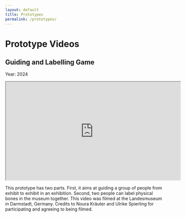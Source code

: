 ```yaml
---
layout: default
title: Prototypes
permalink: /prototypes/
---
```



# Prototype Videos

## Guiding and Labelling Game 
Year: 2024
<div class="video-grid">
<iframe width="560" height="315" src="https://youtu.be/dCXQCzwJbTg" allowfullscreen></iframe>
<p>This prototype has two parts. First, it aims at guiding a group of people from exhibit to exhibit in an exhibition. Second, two people can label physical bones in the museum together. This video was filmed at the Landesmuseum in Darmstadt, Germany. Credits to Noura Kräuter and Ulrike Spierling for participating and agreeing to being filmed.</p>
</div>
